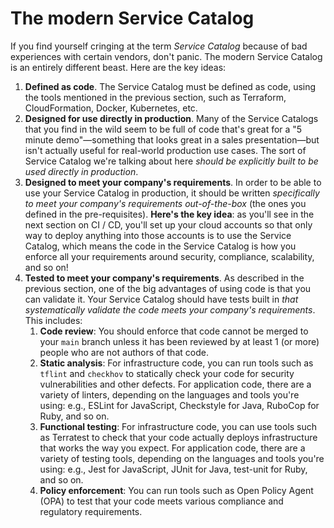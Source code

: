 # The modern Service Catalog

If you find yourself cringing at the term *Service Catalog* because of bad experiences with certain vendors, don't
panic. The modern Service Catalog is an entirely different beast. Here are the key ideas:

1. **Defined as code**. The Service Catalog must be defined as code, using the tools mentioned in the previous section,
   such as Terraform, CloudFormation, Docker, Kubernetes, etc.
2. **Designed for use directly in production**. Many of the Service Catalogs that you find in the wild seem to be full
   of code that's great for a "5 minute demo"—something that looks great in a sales presentation—but isn't actually
   useful for real-world production use cases. The sort of Service Catalog we're talking about here *should be
   explicitly built to be used directly in production*.
3. **Designed to meet your company's requirements**. In order to be able to use your Service Catalog in production, it
   should be written *specifically to meet your company's requirements out-of-the-box* (the ones you defined in the
   pre-requisites). **Here's the key idea**: as you'll see in the next section on CI / CD, you'll set up your cloud
   accounts so that only way to deploy anything into those accounts is to use the Service Catalog, which means the code
   in the Service Catalog is how you enforce all your requirements around security, compliance, scalability, and so on!
4. **Tested to meet your company's requirements**. As described in the previous section, one of the big advantages of
   using code is that you can validate it. Your Service Catalog should have tests built in *that systematically
   validate the code meets your company's requirements*. This includes:
    1. **Code review**: You should enforce that code cannot be merged to your `main` branch unless it has been reviewed
       by at least 1 (or more) people who are not authors of that code.
    2. **Static analysis**: For infrastructure code, you can run tools such as `tflint` and `checkhov` to statically
       check your code for security vulnerabilities and other defects. For application code, there are a variety of
       linters, depending on the languages and tools you're using: e.g., ESLint for JavaScript, Checkstyle for Java,
       RuboCop for Ruby, and so on.
    3. **Functional testing**: For infrastructure code, you can use tools such as Terratest to check that your code
       actually deploys infrastructure that works the way you expect. For application code, there are a variety of
       testing tools, depending on the languages and tools you're using: e.g., Jest for JavaScript, JUnit for Java,
       test-unit for Ruby, and so on.
    4. **Policy enforcement**: You can run tools such as Open Policy Agent (OPA) to test that your code meets various
       compliance and regulatory requirements.
